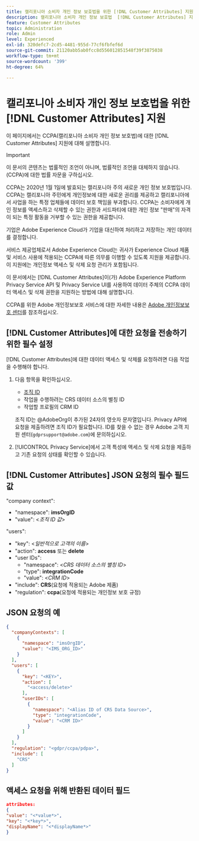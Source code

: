 ```yaml
---
title: 캘리포니아 소비자 개인 정보 보호법을 위한 [!DNL Customer Attributes] 지원
description: 캘리포니아 소비자 개인 정보 보호법  [!DNL Customer Attributes] 지원에 대해 알아보기
feature: Customer Attributes
topic: Administration
role: Admin
level: Experienced
exl-id: 320defc7-2cd5-4481-955d-77cf6fbfef6d
source-git-commit: 21120abb5ab0fcc8d556012851548f39f3875038
workflow-type: tm+mt
source-wordcount: '399'
ht-degree: 64%

---
```


# 캘리포니아 소비자 개인 정보 보호법을 위한 [!DNL Customer Attributes] 지원

이 페이지에서는 CCPA(캘리포니아 소비자 개인 정보 보호법)에 대한 [!DNL Customer Attributes] 지원에 대해 설명합니다.

>[!IMPORTANT]
>
>이 문서의 콘텐츠는 법률적인 조언이 아니며, 법률적인 조언을 대체하지 않습니다. (CCPA)에 대한 법률 자문을 구하십시오.

CCPA는 2020년 1월 1일에 발효되는 캘리포니아 주의 새로운 개인 정보 보호법입니다. CCPA는 캘리포니아 주민에게 개인정보에 대한 새로운 권리를 제공하고 캘리포니아에서 사업을 하는 특정 업체들에 데이터 보호 책임을 부과합니다. CCPA는 소비자에게 개인 정보를 액세스하고 삭제할 수 있는 권한과 서드파티에 대한 개인 정보 &quot;판매&quot;의 자격이 되는 특정 활동을 거부할 수 있는 권한을 제공합니다.

기업은 Adobe Experience Cloud가 기업을 대신하여 처리하고 저장하는 개인 데이터를 결정합니다.

서비스 제공업체로서 Adobe Experience Cloud는 귀사가 Experience Cloud 제품 및 서비스 사용에 적용되는 CCPA에 따른 의무를 이행할 수 있도록 지원을 제공합니다. 이 지원에는 개인정보 액세스 및 삭제 요청 관리가 포함됩니다.

이 문서에서는 [!DNL Customer Attributes]이(가) Adobe Experience Platform Privacy Service API 및 Privacy Service UI를 사용하여 데이터 주체의 CCPA 데이터 액세스 및 삭제 권한을 지원하는 방법에 대해 설명합니다.

CCPA를 위한 Adobe 개인정보보호 서비스에 대한 자세한 내용은 [Adobe 개인정보보호 센터](https://www.adobe.com/privacy/ccpa.html)를 참조하십시오.

## [!DNL Customer Attributes]에 대한 요청을 전송하기 위한 필수 설정

[!DNL Customer Attributes]에 대한 데이터 액세스 및 삭제를 요청하려면 다음 작업을 수행해야 합니다.

1. 다음 항목을 확인하십시오.

   * [조직 ID](../../administration/organizations.md)
   * 작업을 수행하려는 CRS 데이터 소스의 별칭 ID
   * 작업할 프로필의 CRM ID

   조직 ID는 @AdobeOrg이 추가된 24자의 영숫자 문자열입니다. Privacy API에 요청을 제출하려면 조직 ID가 필요합니다. ID를 찾을 수 없는 경우 Adobe 고객 지원 센터(`gdprsupport@adobe.com`)에 문의하십시오.

1. [!UICONTROL Privacy Service]에서 고객 특성에 액세스 및 삭제 요청을 제출하고 기존 요청의 상태를 확인할 수 있습니다.

## [!DNL Customer Attributes] JSON 요청의 필수 필드 값

&quot;company context&quot;:

* &quot;namespace&quot;: **imsOrgID**
* &quot;value&quot;: &lt;*조직 ID 값*>

&quot;users&quot;:

* &quot;key&quot;: &lt;*일반적으로 고객의 이름*>
* &quot;action&quot;: **access** 또는 **delete**
* &quot;user IDs&quot;:
   * &quot;namespace&quot;: &lt;*CRS 데이터 소스의 별칭 ID*>
   * &quot;type&quot;: **integrationCode**
   * &quot;value&quot;: &lt;*CRM ID*>
* &quot;include&quot;: **CRS**(요청에 적용되는 Adobe 제품)
* &quot;regulation&quot;: **ccpa**(요청에 적용되는 개인정보 보호 규정)

## JSON 요청의 예

```json
{
  "companyContexts": [
    {
      "namespace": "imsOrgID",
      "value": "<IMS_ORG_ID>"
    }
  ],
  "users": [
    {
      "key": "<KEY>",
      "action": [
        "<access/delete>"
      ],
      "userIDs": [
        {
          "namespace": "<Alias ID of CRS Data Source>",
          "type": "integrationCode",
          "value": "<CRM ID>"
        }
      ]
    }
  ],
  "regulation": "<gdpr/ccpa/pdpa>",
  "include": [
    "CRS"
  ]
}
```

## 액세스 요청을 위해 반환된 데이터 필드

```json
attributes:
{
"value": "<*value*>",
"key": "<*key*>",
"displayName": "<*displayName*>"
}
```
